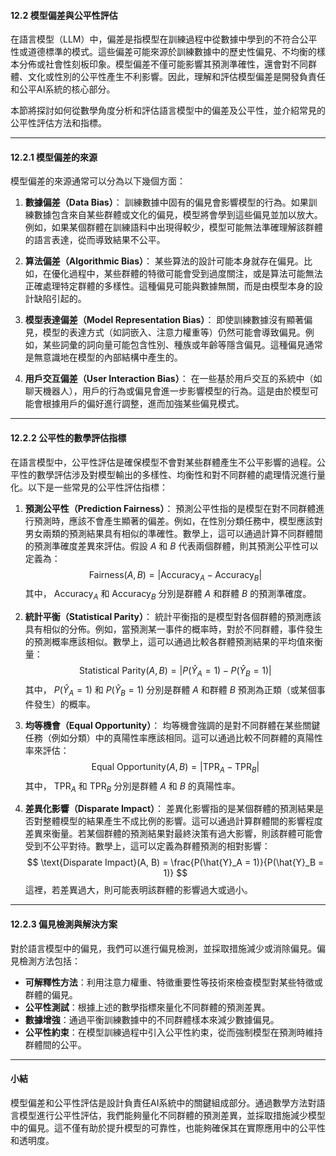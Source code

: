 #### **12.2 模型偏差與公平性評估**

在語言模型（LLM）中，偏差是指模型在訓練過程中從數據中學到的不符合公平性或道德標準的模式。這些偏差可能來源於訓練數據中的歷史性偏見、不均衡的樣本分佈或社會性刻板印象。模型偏差不僅可能影響其預測準確性，還會對不同群體、文化或性別的公平性產生不利影響。因此，理解和評估模型偏差是開發負責任和公平AI系統的核心部分。

本節將探討如何從數學角度分析和評估語言模型中的偏差及公平性，並介紹常見的公平性評估方法和指標。

---

#### **12.2.1 模型偏差的來源**

模型偏差的來源通常可以分為以下幾個方面：

1. **數據偏差（Data Bias）**：
   訓練數據中固有的偏見會影響模型的行為。如果訓練數據包含來自某些群體或文化的偏見，模型將會學到這些偏見並加以放大。例如，如果某個群體在訓練語料中出現得較少，模型可能無法準確理解該群體的語言表達，從而導致結果不公平。

2. **算法偏差（Algorithmic Bias）**：
   某些算法的設計可能本身就存在偏見。比如，在優化過程中，某些群體的特徵可能會受到過度關注，或是算法可能無法正確處理特定群體的多樣性。這種偏見可能與數據無關，而是由模型本身的設計缺陷引起的。

3. **模型表達偏差（Model Representation Bias）**：
   即使訓練數據沒有顯著偏見，模型的表達方式（如詞嵌入、注意力權重等）仍然可能會導致偏見。例如，某些詞彙的詞向量可能包含性別、種族或年齡等隱含偏見。這種偏見通常是無意識地在模型的內部結構中產生的。

4. **用戶交互偏差（User Interaction Bias）**：
   在一些基於用戶交互的系統中（如聊天機器人），用戶的行為或偏見會進一步影響模型的行為。這是由於模型可能會根據用戶的偏好進行調整，進而加強某些偏見模式。

---

#### **12.2.2 公平性的數學評估指標**

在語言模型中，公平性評估是確保模型不會對某些群體產生不公平影響的過程。公平性的數學評估涉及對模型輸出的多樣性、均衡性和對不同群體的處理情況進行量化。以下是一些常見的公平性評估指標：

1. **預測公平性（Prediction Fairness）**：
   預測公平性指的是模型在對不同群體進行預測時，應該不會產生顯著的偏差。例如，在性別分類任務中，模型應該對男女兩類的預測結果具有相似的準確性。數學上，這可以通過計算不同群體間的預測準確度差異來評估。假設  $A$  和  $B$  代表兩個群體，則其預測公平性可以定義為：
   $$
   \text{Fairness}(A, B) = \left| \text{Accuracy}_A - \text{Accuracy}_B \right|
   $$
   其中， $\text{Accuracy}_A$  和  $\text{Accuracy}_B$  分別是群體  $A$  和群體  $B$  的預測準確度。

2. **統計平衡（Statistical Parity）**：
   統計平衡指的是模型對各個群體的預測應該具有相似的分佈。例如，當預測某一事件的概率時，對於不同群體，事件發生的預測概率應該相似。數學上，這可以通過比較各群體預測結果的平均值來衡量：
   $$
   \text{Statistical Parity}(A, B) = \left| P(\hat{Y}_A = 1) - P(\hat{Y}_B = 1) \right|
   $$
   其中， $P(\hat{Y}_A = 1)$  和  $P(\hat{Y}_B = 1)$  分別是群體  $A$  和群體  $B$  預測為正類（或某個事件發生）的概率。

3. **均等機會（Equal Opportunity）**：
   均等機會強調的是對不同群體在某些關鍵任務（例如分類）中的真陽性率應該相同。這可以通過比較不同群體的真陽性率來評估：
   $$
   \text{Equal Opportunity}(A, B) = \left| \text{TPR}_A - \text{TPR}_B \right|
   $$
   其中， $\text{TPR}_A$  和  $\text{TPR}_B$  分別是群體  $A$  和  $B$  的真陽性率。

4. **差異化影響（Disparate Impact）**：
   差異化影響指的是某個群體的預測結果是否對整體模型的結果產生不成比例的影響。這可以通過計算群體間的影響程度差異來衡量。若某個群體的預測結果對最終決策有過大影響，則該群體可能會受到不公平對待。數學上，這可以定義為群體預測的相對影響：
   $$
   \text{Disparate Impact}(A, B) = \frac{P(\hat{Y}_A = 1)}{P(\hat{Y}_B = 1)}
   $$
   這裡，若差異過大，則可能表明該群體的影響過大或過小。

---

#### **12.2.3 偏見檢測與解決方案**

對於語言模型中的偏見，我們可以進行偏見檢測，並採取措施減少或消除偏見。偏見檢測方法包括：

- **可解釋性方法**：利用注意力權重、特徵重要性等技術來檢查模型對某些特徵或群體的偏見。
- **公平性測試**：根據上述的數學指標來量化不同群體的預測差異。
- **數據增強**：通過平衡訓練數據中的不同群體樣本來減少數據偏見。
- **公平性約束**：在模型訓練過程中引入公平性約束，從而強制模型在預測時維持群體間的公平。

---

#### **小結**

模型偏差和公平性評估是設計負責任AI系統中的關鍵組成部分。通過數學方法對語言模型進行公平性評估，我們能夠量化不同群體的預測差異，並採取措施減少模型中的偏見。這不僅有助於提升模型的可靠性，也能夠確保其在實際應用中的公平性和透明度。